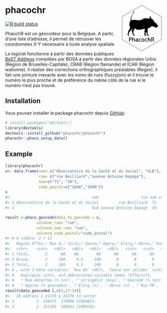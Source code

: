 
# phacochr <img src="man/figures/logo_phacoch-R_1.png" align="right" height = 150/>

<!-- badges: start -->

[![R build
status](https://github.com/GuangchuangYu/badger/workflows/R-CMD-check/badge.svg)](https://github.com/GuangchuangYu/badger/actions)
<!-- badges: end -->

PhaochR est un géocodeur pour la Belgique. A partir, d’une liste
d’adresse, il permet de retrouver les coordonnées X-Y nécessaire à toute
analyse spatiale.

Le logiciel fonctionne à partir des données publiques [BeST
Address](https://opendata.bosa.be/) compilées par BOSA à partir des
données régionales Urbis (Région de Bruxelles-Capitale), CRAB (Région
flamande) et ICAR (Région wallonne). Il réalise des corrections
orthographiques préalables (Regex), il fait une jointure inexacte avec
les noms de rues (fuzzyjoin) et il trouve le numéro le plus proche et de
préférence du même côté de la rue si le numéro n’est pas trouvé.

## Installation

Vous pouvez installer le package phacochr depuis
[GitHub](https://github.com/):

``` r
# install.packages("devtools")
library(devtools)
devtools::install_github("phacochr/phacochr")
phacochr::phaco_setup_data()
```

## Example

``` r
library(phacochr)
x<- data.frame(nom= c("Observatoire de la Santé et du Social", "ULB"),
               rue= c("rue Beilliard","avenue Antoine Depage"),
               num=c("71", "30"),
               code_postal=c("1040","1000"))
x
#>                                     nom                   rue num code_postal
#> 1 Observatoire de la Santé et du Social         rue Beilliard  71        1040
#> 2                                   ULB avenue Antoine Depage  30        1000
```

``` r
result <-phaco_geocode(data_to_geocode = x,
              colonne_rue= "rue",
              colonne_num_rue= "num",
              colonne_code_postal="code_postal")
#> # A tibble: 3 × 13
#>   Region Effec…¹ Rue d…² strin…³ Geoco…⁴ Appro…⁵ Elarg…⁶ Abrev…⁷ Rue F…⁸ Rue N…⁹
#>   <chr>    <int>   <dbl>   <dbl>   <dbl>   <dbl>   <int>   <int>   <dbl>   <dbl>
#> 1 Total…       2      NA    NA        NA      NA      NA      NA      NA      NA
#> 2 Bruxe…       2     100     0.5     100       0       0       0     100       0
#> 3 Total…       2     100     0.5     100       0       0       0     100       0
#> # … with 3 more variables: `Rue DE` <dbl>, `Coord non valides` <int>,
#> #   Dupliques <int>, and abbreviated variable names ¹​Effectifs,
#> #   ²​`Rue detectee (% tot)`, ³​`stringdist (moy)`, ⁴​`Geocode (% tot)`,
#> #   ⁵​`Approx (% geocodes)`, ⁶​`Elarg (n)`, ⁷​`Abrev (n)`, ⁸​`Rue FR`, ⁹​`Rue NL`
result$data_geocoded [,c(1,17:19)] 
#>   ID_address x_31370 y_31370 cd_sector
#> 1          1  150373  170090 21004B13-
#> 2          2  151105  166831 21004C61-
```
